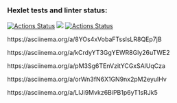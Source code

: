 ### Hexlet tests and linter status:
[![Actions Status](https://github.com/MishinS/frontend-project-lvl1/workflows/hexlet-check/badge.svg)](https://github.com/MishinS/frontend-project-lvl1/actions)
<a href="https://codeclimate.com/github/codeclimate/codeclimate/maintainability"><img src="https://api.codeclimate.com/v1/badges/a99a88d28ad37a79dbf6/maintainability" /></a>
[![Actions Status](https://github.com/MishinS/frontend-project-lvl1/workflows/actions-test/badge.svg)](https://github.com/MishinS/frontend-project-lvl1/actions)
<p>https://asciinema.org/a/8YOs4xVobaFTsslsLR8QEp7jB</p>
<p>https://asciinema.org/a/kCrdyYT3GgYEWR8Gly26uTWE2</p>
<p>https://asciinema.org/a/pM3Sg6TEnVzitYCGxSAlUqCza</p>
<p>https://asciinema.org/a/orWn3fN6X1GN9nx2pM2eyuIHv</p>
<p>https://asciinema.org/a/LIJi9Mvkz6BiPB1p6yT1sRJk5</p>
